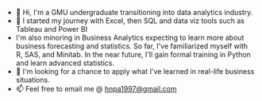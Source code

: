 - 👋 Hi, I'm a GMU undergraduate transitioning into data analytics industry.
- 🌱 I started my journey with Excel, then SQL and data viz tools such as Tableau and Power BI
- I'm also minoring in Business Analytics expecting to learn more about business forecasting and statistics. So far, I've familiarized myself with R, SAS, and Minitab. In the near future, I'll gain formal training in Python and learn advanced statistics.
- 💞️ I'm looking for a chance to apply what I've learned in real-life business situations.
- 📫 Feel free to email me @ hnpa1997@gmail.com 

<!---
annguyenhuynh/annguyenhuynh is a ✨ special ✨ repository because its `README.md` (this file) appears on your GitHub profile.
You can click the Preview link to take a look at your changes.
--->
